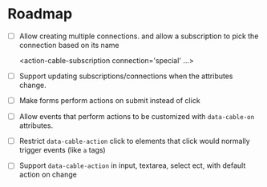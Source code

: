 # Roadmap
* [ ] Allow creating multiple connections. and allow a subscription to pick the connection based on its name
  
    <action-cable-connection url='/special/cable' name='special'>

    <action-cable-subscription connection='special' ...>

* [ ] Support updating subscriptions/connections when the attributes change.
* [ ] Make forms perform actions on submit instead of click
* [ ] Allow events that perform actions to be customized with `data-cable-on` attributes.
* [ ] Restrict `data-cable-action` click to elements that click would normally trigger events (like `a` tags)
* [ ] Support `data-cable-action` in input, textarea, select ect, with default action on change
